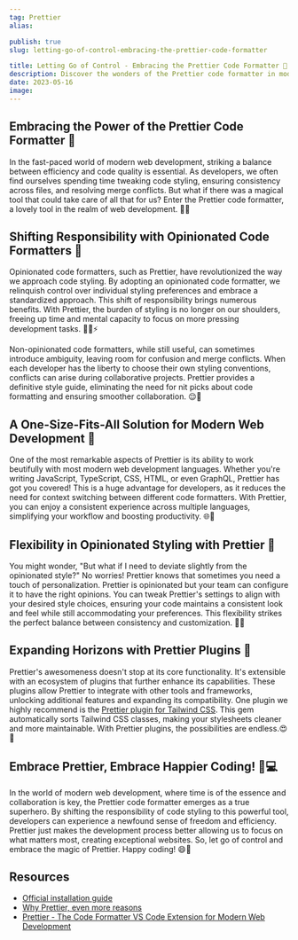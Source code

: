 ```yaml
---
tag: Prettier
alias:

publish: true
slug: letting-go-of-control-embracing-the-prettier-code-formatter

title: Letting Go of Control - Embracing the Prettier Code Formatter 🌟
description: Discover the wonders of the Prettier code formatter in modern web development. Shift your styling responsibility, reduce configuration burdens, and embrace the flexibility of this powerful tool. Happy coding! 😊
date: 2023-05-16
image:
---
```


## Embracing the Power of the Prettier Code Formatter 🚀

In the fast-paced world of modern web development, striking a balance between efficiency and code quality is essential. As developers, we often find ourselves spending time tweaking code styling, ensuring consistency across files, and resolving merge conflicts. But what if there was a magical tool that could take care of all that for us? Enter the Prettier code formatter, a lovely tool in the realm of web development. 🎩✨

## Shifting Responsibility with Opinionated Code Formatters 🔄

Opinionated code formatters, such as Prettier, have revolutionized the way we approach code styling. By adopting an opinionated code formatter, we relinquish control over individual styling preferences and embrace a standardized approach. This shift of responsibility brings numerous benefits. With Prettier, the burden of styling is no longer on our shoulders, freeing up time and mental capacity to focus on more pressing development tasks. 👨‍💻⚡

Non-opinionated code formatters, while still useful, can sometimes introduce ambiguity, leaving room for confusion and merge conflicts. When each developer has the liberty to choose their own styling conventions, conflicts can arise during collaborative projects. Prettier provides a definitive style guide, eliminating the need for nit picks about code formatting and ensuring smoother collaboration. 😌🤝

## A One-Size-Fits-All Solution for Modern Web Development 💪
One of the most remarkable aspects of Prettier is its ability to work beutifully with most modern web development languages. Whether you're writing JavaScript, TypeScript, CSS, HTML, or even GraphQL, Prettier has got you covered! This is a huge advantage for developers, as it reduces the need for context switching between different code formatters. With Prettier, you can enjoy a consistent experience across multiple languages, simplifying your workflow and boosting productivity. 🌐🚀

## Flexibility in Opinionated Styling with Prettier 🎨

You might wonder, "But what if I need to deviate slightly from the opinionated style?" No worries! Prettier knows that sometimes you need a touch of personalization. Prettier is opinionated but your team can configure it to have the right opinions. You can tweak Prettier's settings to align with your desired style choices, ensuring your code maintains a consistent look and feel while still accommodating your preferences. This flexibility strikes the perfect balance between consistency and customization. 🎉💅

## Expanding Horizons with Prettier Plugins 🧩

Prettier's awesomeness doesn't stop at its core functionality. It's extensible with an ecosystem of plugins that further enhance its capabilities. These plugins allow Prettier to  integrate with other tools and frameworks, unlocking additional features and expanding its compatibility. One plugin we highly recommend is the [Prettier plugin for Tailwind CSS](https://tailwindcss.com/blog/automatic-class-sorting-with-prettier). This gem automatically sorts Tailwind CSS classes, making your stylesheets cleaner and more maintainable. With Prettier plugins, the possibilities are endless.😍🔌

## Embrace Prettier, Embrace Happier Coding! 🌈💻
In the world of modern web development, where time is of the essence and collaboration is key, the Prettier code formatter emerges as a true superhero. By shifting the responsibility of code styling to this powerful tool, developers can experience a newfound sense of freedom and efficiency. Prettier just makes the development process better allowing us to focus on what matters most, creating exceptional websites. So, let go of control and embrace the magic of Prettier. Happy coding! 😄🎉

## Resources
- [Official installation guide](https://prettier.io/docs/en/install.html)
- [Why Prettier, even more reasons](https://prettier.io/docs/en/why-prettier.html)
- [Prettier - The Code Formatter VS Code Extension for Modern Web Development](/blog/prettier-the-code-formatter-vs-code-extension-for-modern-web-development.md)